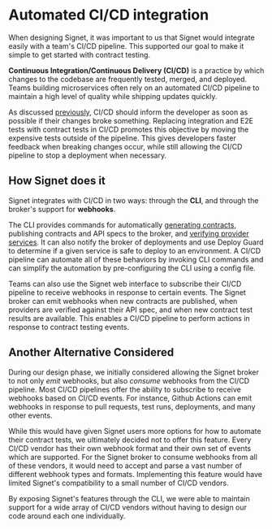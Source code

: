 # Automated CI/CD integration

When designing Signet, it was important to us that Signet would integrate easily with a team's CI/CD pipeline.
This supported our goal to make it simple to get started with contract testing.

**Continuous Integration/Continuous Delivery (CI/CD)** is a practice by which changes to the codebase are frequently tested, merged, and deployed.
Teams building microservices often rely on an automated CI/CD pipeline to maintain a high level of quality while shipping updates quickly.

As discussed [previously](../background/challenges_testing_microservices#challenges-with-e2e-testing), CI/CD should inform the developer as soon as possible if their changes broke something.
Replacing integration and E2E tests with contract tests in CI/CD promotes this objective by moving the expensive tests outside of the pipeline.
This gives developers faster feedback when breaking changes occur, while still allowing the CI/CD pipeline to stop a deployment when necessary.

## How Signet does it

Signet integrates with CI/CD in two ways: through the **CLI**, and through the broker's support for **webhooks**.

The CLI provides commands for automatically [generating contracts](./contract-generation.md), publishing contracts and API specs to the broker, and [verifying provider services](./provider-verification).
It can also notify the broker of deployments and use Deploy Guard to determine if a given service is safe to deploy to an environment.
A CI/CD pipeline can automate all of these behaviors by invoking CLI commands and can simplify the automation by pre-configuring the CLI using a config file.

Teams can also use the Signet web interface to subscribe their CI/CD pipeline to receive webhooks in response to certain events.
The Signet broker can emit webhooks when new contracts are published, when providers are verified against their API spec, and when new contract test results are available.
This enables a CI/CD pipeline to perform actions in response to contract testing events.

## Another Alternative Considered

During our design phase, we initially considered allowing the Signet broker to not only *emit* webhooks, but also *consume* webhooks from the CI/CD pipeline.
Most CI/CD pipelines offer the ability to subscribe to receive webhooks based on CI/CD events.
For instance, Github Actions can emit webhooks in response to pull requests, test runs, deployments, and many other events.

While this would have given Signet users more options for how to automate their contract tests, we ultimately decided not to offer this feature.
Every CI/CD vendor has their own webhook format and their own set of events which are supported.
For the Signet broker to consume webhooks from all of these vendors, it would need to accept and parse a vast number of different webhook types and formats.
Implementing this feature would have limited Signet's compatibility to a small number of CI/CD vendors.

By exposing Signet's features through the CLI, we were able to maintain support for a wide array of CI/CD vendors without having to design our code around each one individually.

